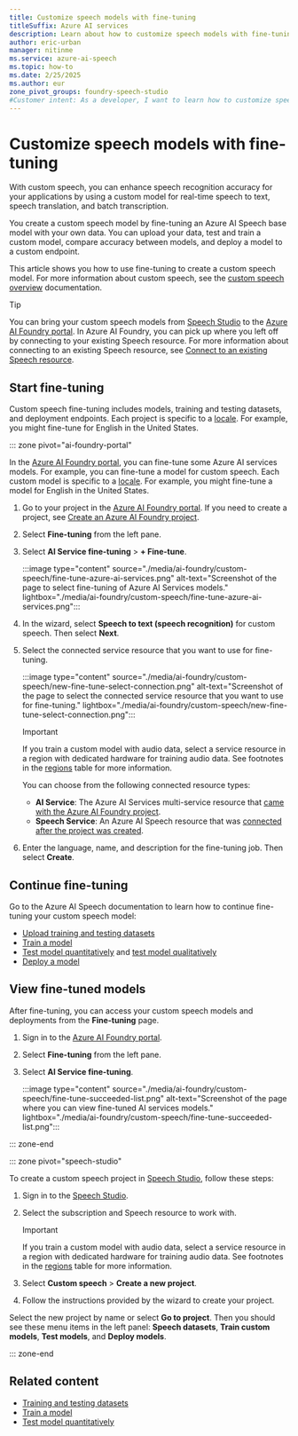 ```yaml
---
title: Customize speech models with fine-tuning
titleSuffix: Azure AI services
description: Learn about how to customize speech models with fine-tuning. 
author: eric-urban
manager: nitinme
ms.service: azure-ai-speech
ms.topic: how-to
ms.date: 2/25/2025
ms.author: eur
zone_pivot_groups: foundry-speech-studio
#Customer intent: As a developer, I want to learn how to customize speech models with fine-tuning so that I can train and deploy a custom model.
---
```


# Customize speech models with fine-tuning

With custom speech, you can enhance speech recognition accuracy for your applications by using a custom model for real-time speech to text, speech translation, and batch transcription. 

You create a custom speech model by fine-tuning an Azure AI Speech base model with your own data. You can upload your data, test and train a custom model, compare accuracy between models, and deploy a model to a custom endpoint.

This article shows you how to use fine-tuning to create a custom speech model. For more information about custom speech, see the [custom speech overview](./custom-speech-overview.md) documentation.

> [!TIP]
> You can bring your custom speech models from [Speech Studio](https://speech.microsoft.com) to the [Azure AI Foundry portal](https://ai.azure.com). In Azure AI Foundry, you can pick up where you left off by connecting to your existing Speech resource. For more information about connecting to an existing Speech resource, see [Connect to an existing Speech resource](../../ai-studio/ai-services/how-to/connect-ai-services.md#connect-azure-ai-services-after-you-create-a-project).

## Start fine-tuning

Custom speech fine-tuning includes models, training and testing datasets, and deployment endpoints. Each project is specific to a [locale](language-support.md?tabs=stt). For example, you might fine-tune for English in the United States.

::: zone pivot="ai-foundry-portal"

In the [Azure AI Foundry portal](https://ai.azure.com), you can fine-tune some Azure AI services models. For example, you can fine-tune a model for custom speech. Each custom model is specific to a [locale](language-support.md?tabs=stt). For example, you might fine-tune a model for English in the United States.

1. Go to your project in the [Azure AI Foundry portal](https://ai.azure.com). If you need to create a project, see [Create an Azure AI Foundry project](../../ai-studio/how-to/create-projects.md).
1. Select **Fine-tuning** from the left pane.
1. Select **AI Service fine-tuning** > **+ Fine-tune**.

    :::image type="content" source="./media/ai-foundry/custom-speech/fine-tune-azure-ai-services.png" alt-text="Screenshot of the page to select fine-tuning of Azure AI Services models." lightbox="./media/ai-foundry/custom-speech/fine-tune-azure-ai-services.png":::
 
1. In the wizard, select **Speech to text (speech recognition)** for custom speech. Then select **Next**.
1. Select the connected service resource that you want to use for fine-tuning. 

    :::image type="content" source="./media/ai-foundry/custom-speech/new-fine-tune-select-connection.png" alt-text="Screenshot of the page to select the connected service resource that you want to use for fine-tuning." lightbox="./media/ai-foundry/custom-speech/new-fine-tune-select-connection.png":::

    > [!IMPORTANT]
    > If you train a custom model with audio data, select a service resource in a region with dedicated hardware for training audio data. See footnotes in the [regions](regions.md#regions) table for more information.

    You can choose from the following connected resource types:
    - **AI Service**: The Azure AI Services multi-service resource that [came with the Azure AI Foundry project](../../ai-studio/ai-services/how-to/connect-ai-services.md#connect-azure-ai-services-when-you-create-a-project-for-the-first-time).
    - **Speech Service**: An Azure AI Speech resource that was [connected after the project was created](../../ai-studio/ai-services/how-to/connect-ai-services.md#connect-azure-ai-services-after-you-create-a-project). 

1. Enter the language, name, and description for the fine-tuning job. Then select **Create**.

## Continue fine-tuning

Go to the Azure AI Speech documentation to learn how to continue fine-tuning your custom speech model:
* [Upload training and testing datasets](./how-to-custom-speech-upload-data.md)
* [Train a model](how-to-custom-speech-train-model.md)
* [Test model quantitatively](how-to-custom-speech-evaluate-data.md) and [test model qualitatively](./how-to-custom-speech-inspect-data.md)
* [Deploy a model](how-to-custom-speech-deploy-model.md)

## View fine-tuned models

After fine-tuning, you can access your custom speech models and deployments from the **Fine-tuning** page. 

1. Sign in to the [Azure AI Foundry portal](https://ai.azure.com).
1. Select **Fine-tuning** from the left pane.
1. Select **AI Service fine-tuning**.

    :::image type="content" source="./media/ai-foundry/custom-speech/fine-tune-succeeded-list.png" alt-text="Screenshot of the page where you can view fine-tuned AI services models." lightbox="./media/ai-foundry/custom-speech/fine-tune-succeeded-list.png":::

::: zone-end

::: zone pivot="speech-studio"

To create a custom speech project in [Speech Studio](https://aka.ms/speechstudio/customspeech), follow these steps:

1. Sign in to the [Speech Studio](https://aka.ms/speechstudio/customspeech).
1. Select the subscription and Speech resource to work with. 

    > [!IMPORTANT]
    > If you train a custom model with audio data, select a service resource in a region with dedicated hardware for training audio data. See footnotes in the [regions](regions.md#regions) table for more information.

1. Select **Custom speech** > **Create a new project**. 
1. Follow the instructions provided by the wizard to create your project. 

Select the new project by name or select **Go to project**. Then you should see these menu items in the left panel: **Speech datasets**, **Train custom models**, **Test models**, and **Deploy models**. 

::: zone-end

## Related content

* [Training and testing datasets](./how-to-custom-speech-test-and-train.md)
* [Train a model](how-to-custom-speech-train-model.md)
* [Test model quantitatively](how-to-custom-speech-evaluate-data.md)
